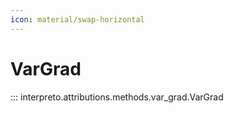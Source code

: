 ```yaml
---
icon: material/swap-horizontal
---
```


# VarGrad

::: interpreto.attributions.methods.var_grad.VarGrad

